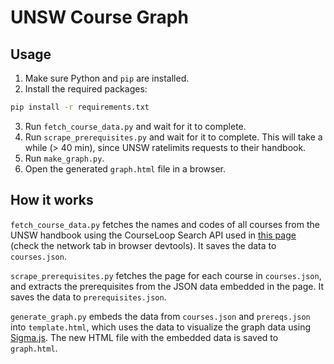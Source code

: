 # UNSW Course Graph

## Usage

1. Make sure Python and `pip` are installed.
2. Install the required packages:

```sh
pip install -r requirements.txt
```

3. Run `fetch_course_data.py` and wait for it to complete.
4. Run `scrape_prerequisites.py` and wait for it to complete. This will take a
   while (> 40 min), since UNSW ratelimits requests to their handbook.
5. Run `make_graph.py`.
6. Open the generated `graph.html` file in a browser.

## How it works

`fetch_course_data.py` fetches the names and codes of all courses from the UNSW
handbook using the CourseLoop Search API used in
[this page](https://www.handbook.unsw.edu.au/search) (check the network tab in
browser devtools). It saves the data to `courses.json`.

`scrape_prerequisites.py` fetches the page for each course in `courses.json`,
and extracts the prerequisites from the JSON data embedded in the page. It saves
the data to `prerequisites.json`.

`generate_graph.py` embeds the data from `courses.json` and `prereqs.json` into
`template.html`, which uses the data to visualize the graph data using
[Sigma.js](https://www.sigmajs.org). The new HTML file with the embedded data is
saved to `graph.html`.

